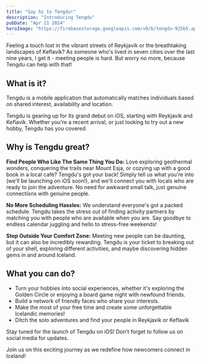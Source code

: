 ```yaml
---
title: "Say hi to Tengdu!"
description: "Introducing Tengdu"
pubDate: "Apr 21 2024"
heroImage: "https://firebasestorage.googleapis.com/v0/b/tengdu-925b5.appspot.com/o/website%2Fblog%2Ftengdu-logo-blog-image.png?alt=media"
---
```


Feeling a touch lost in the vibrant streets of Reykjavík or the breathtaking landscapes of Keflavík? As someone who's lived in seven cities over the last nine years, I get it - meeting people is hard. But worry no more, because Tengdu can help with that!

## What is it?

Tengdu is a mobile application that automatically matches individuals based on shared interest, availability and location.

Tengdu is gearing up for its grand debut on iOS, starting with Reykjavík and Keflavík. Whether you're a recent arrival, or just looking to try out a new hobby, Tengdu has you covered.

## Why is Tengdu great?

**Find People Who Like The Same Thing You Do:**
Love exploring geothermal wonders, conquering the trails near Mount Esja, or cozying up with a good book in a local café? Tengdu's got your back! Simply tell us what you're into (we'll be launching on iOS soon!), and we'll connect you with locals who are ready to join the adventure. No need for awkward small talk, just genuine connections with genuine people.

**No More Scheduling Hassles:**
We understand everyone's got a packed schedule. Tengdu takes the stress out of finding activity partners by matching you with people who are available when you are. Say goodbye to endless calendar juggling and hello to stress-free weekends!

**Step Outside Your Comfort Zone:**
Meeting new people can be daunting, but it can also be incredibly rewarding. Tengdu is your ticket to breaking out of your shell, exploring different activities, and maybe discovering hidden gems in and around Iceland.

## What you can do?

- Turn your hobbies into social experiences, whether it's exploring the Golden Circle or enjoying a board game night with newfound friends.
- Build a network of friendly faces who share your interests.
- Make the most of your free time and create some unforgettable Icelandic memories!
- Ditch the solo adventures and find your people in Reykjavík or Keflavík

Stay tuned for the launch of Tengdu on iOS! Don't forget to follow us on social media for updates.

Join us on this exciting journey as we redefine how newcomers connect in Iceland!
